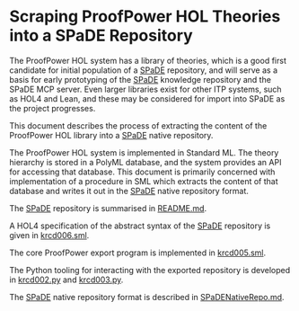 # Scraping ProofPower HOL Theories into a SPaDE Repository

The ProofPower HOL system has a library of theories, which is a good first candidate for initial population of a [SPaDE](../docs/tlad001.md#spade) repository, and will serve as a basis for early prototyping of the [SPaDE](../docs/tlad001.md#spade) knowledge repository and the SPaDE MCP server.
Even larger libraries exist for other ITP systems, such as HOL4 and Lean, and these may be considered for import into SPaDE as the project progresses.

This document describes the process of extracting the content of the ProofPower HOL library into a [SPaDE](../docs/tlad001.md#spade) native repository.

The ProofPower HOL system is implemented in Standard ML.
The theory hierarchy is stored in a PolyML database, and the system provides an API for accessing that database.
This document is primarily concerned with implementation of a procedure in SML which extracts the content of that database and writes it out in the [SPaDE](../docs/tlad001.md#spade) native repository format.

The [SPaDE](../docs/tlad001.md#spade) repository is summarised in [README.md](README.md).

A HOL4 specification of the abstract syntax of the [SPaDE](../docs/tlad001.md#spade) repository is given in [krcd006.sml](krcd006.sml).

The core ProofPower export program is implemented in [krcd005.sml](krcd005.sml).

The Python tooling for interacting with the exported repository is developed in [krcd002.py](krcd002.py) and [krcd003.py](krcd003.py).

The [SPaDE](../docs/tlad001.md#spade) native repository format is described in [SPaDENativeRepo.md](krdd002.md).
